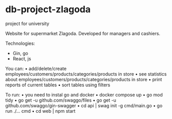 # db-project-zlagoda
project for university

Website for supermarket Zlagoda. Developed for managers and cashiers. 

Technologies:
- Gin, go
- React, js

You can:
• add/delete/create employees/customers/products/categories/products in store 
• see statistics about employees/customers/products/categories/products in store
• print reports of current tables
• sort tables using filters

To run:
• you need to instal go and docker
• docker compose up
• go mod tidy
• go get -u github.com/swaggo/files
• go get -u github.com/swaggo/gin-swagger
• cd api | swag init -g cmd/main.go
• go run ./... cmd
• cd web | npm start
